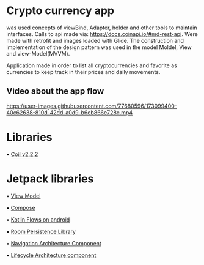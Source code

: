 # Crypto currency app


  was used concepts of viewBind, Adapter, holder and other tools to maintain interfaces.
  Calls to api made via: https://docs.coinapi.io/#md-rest-api. Were made with retrofit and images loaded with Glide.
  The construction and implementation of the design pattern was used in the model Moldel, View and view-Model(MVVM).
  
  Application made in order to list all cryptocurrencies and favorite as currencies to keep track in their prices and daily movements.
 
  ## Video about the app flow

https://user-images.githubusercontent.com/77680596/173099400-40c62638-810d-42dd-a0d9-b6eb866e728c.mp4

# Libraries

• [Coil v2.2.2](https://github.com/coil-kt/coil)


# Jetpack libraries

• [View Model](https://developer.android.com/topic/libraries/architecture/viewmodel#sharing)

• [Compose](https://developer.android.com/jetpack/compose)

• [Kotlin Flows on android](https://developer.android.com/kotlin/flow?hl=pt-br)

• [Room Persistence Library](https://developer.android.com/training/data-storage/room)

• [Navigation Architecture Component](https://developer.android.com/guide/navigation)

• [Lifecycle Architecture component](https://developer.android.com/topic/libraries/architecture/lifecycle)
